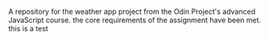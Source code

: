 A repository for the weather app project from the Odin Project's advanced JavaScript course.
the core requirements of the assignment have been met.
this is a test
